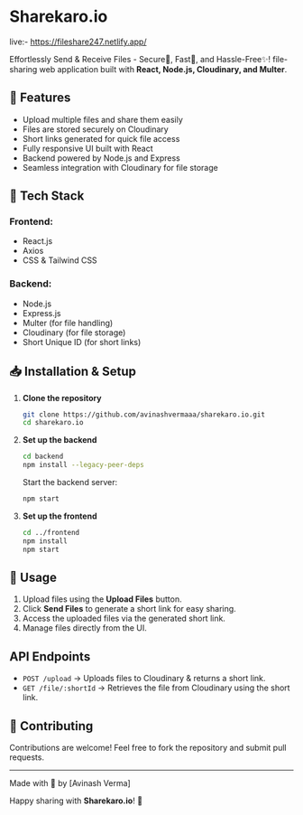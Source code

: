 # Sharekaro.io 
live:-  https://fileshare247.netlify.app/

Effortlessly Send & Receive Files - Secure🔐, Fast🚀, and Hassle-Free✨! file-sharing web application built with **React, Node.js, Cloudinary, and Multer**.

## 📌 Features

* Upload multiple files and share them easily
* Files are stored securely on Cloudinary
* Short links generated for quick file access
* Fully responsive UI built with React
* Backend powered by Node.js and Express
* Seamless integration with Cloudinary for file storage


## 🚀 Tech Stack

### Frontend:
- React.js
- Axios
- CSS & Tailwind CSS

### Backend:
- Node.js
- Express.js
- Multer (for file handling)
- Cloudinary (for file storage)
- Short Unique ID (for short links)

## 📥 Installation & Setup

1. **Clone the repository**
   ```sh
   git clone https://github.com/avinashvermaaa/sharekaro.io.git
   cd sharekaro.io
   ```
2. **Set up the backend**
   ```sh
   cd backend
   npm install --legacy-peer-deps
   ```
   Start the backend server:
   ```sh
   npm start
   ```

3. **Set up the frontend**
   ```sh
   cd ../frontend
   npm install
   npm start
   ```

## 🔗 Usage

1. Upload files using the **Upload Files** button.
2. Click **Send Files** to generate a short link for easy sharing.
3. Access the uploaded files via the generated short link.
4. Manage files directly from the UI.

## API Endpoints

- `POST /upload` → Uploads files to Cloudinary & returns a short link.
- `GET /file/:shortId` → Retrieves the file from Cloudinary using the short link.


## 💙 Contributing

Contributions are welcome! Feel free to fork the repository and submit pull requests.

---
Made with 💙 by [Avinash Verma]

Happy sharing with **Sharekaro.io**! 🎉
